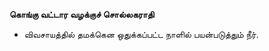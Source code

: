 **கொங்கு வட்டார வழக்குச் சொல்லகராதி**
- விவசாயத்தில் தமக்கென ஒதுக்கப்பட்ட நாளில் பயன்படுத்தும் நீர்.

